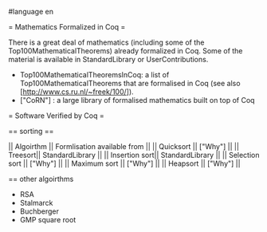#language en

= Mathematics Formalized in Coq =

There is a great deal of mathematics (including some of the Top100MathematicalTheorems) already formalized in Coq. Some of the material is available in StandardLibrary or UserContributions.

 * Top100MathematicalTheoremsInCoq: a list of Top100MathematicalTheorems that are formalised in Coq (see also [http://www.cs.ru.nl/~freek/100/]).
 * ["CoRN"] : a large library of formalised mathematics built on top of Coq

= Software Verified by Coq =

== sorting ==

|| Algoirthm || Formlisation available from ||
|| Quicksort || ["Why"] ||
|| Treesort|| StandardLibrary ||
|| Insertion sort|| StandardLibrary ||
|| Selection sort || ["Why"] ||
|| Maximum sort || ["Why"] ||
|| Heapsort || ["Why"] ||

== other algoirthms

 * RSA
 * Stalmarck
 * Buchberger
 * GMP square root

